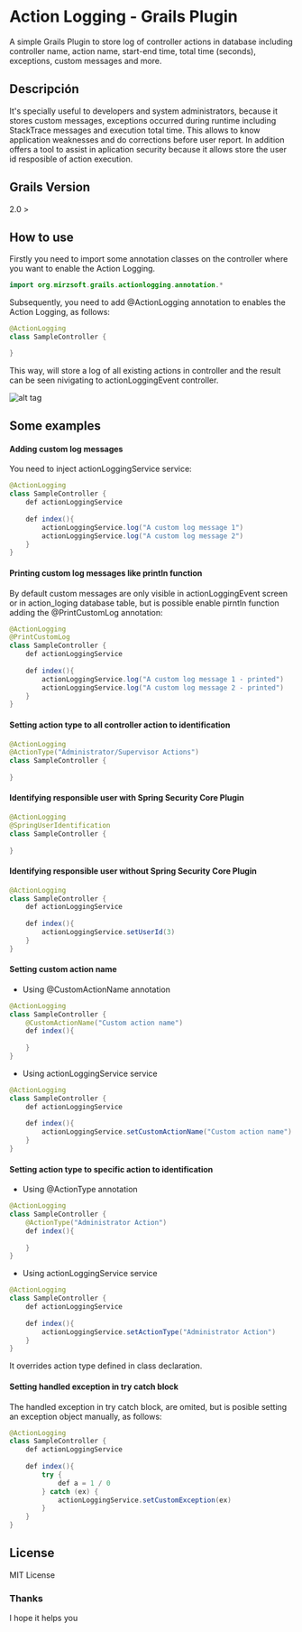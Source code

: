 # Action Logging - Grails Plugin

A simple Grails Plugin to store log of controller actions in database including controller name, action name, start-end time, total time (seconds), exceptions, custom messages and more.

## Descripción

It's specially useful to developers and system administrators, because it stores custom messages, exceptions occurred during runtime including StackTrace messages and execution total time. This allows to know application weaknesses and do  corrections before user report. In addition offers a tool to assist in aplication security because it allows store the user id resposible of action execution.

## Grails Version

2.0 >

## How to use

Firstly you need to import some annotation classes on the controller where you want to enable the Action Logging.

```java
import org.mirzsoft.grails.actionlogging.annotation.*
```

Subsequently, you need to add @ActionLogging annotation to enables the Action Logging, as follows:

```java
@ActionLogging
class SampleController {

}
```

This way, will store a log of all existing actions in controller and the result can be seen nivigating to actionLoggingEvent controller.

![alt tag](https://github.com/erickmorales3/action-logging/blob/master/actionLoggingEventList.png)

## Some examples

#### Adding custom log messages

You need to inject actionLoggingService service:

```java
@ActionLogging
class SampleController {
    def actionLoggingService
    
    def index(){
        actionLoggingService.log("A custom log message 1")
        actionLoggingService.log("A custom log message 2")
    }
}
```

#### Printing custom log messages like println function

By default custom messages are only visible in actionLoggingEvent screen or in action_loging database table, but is possible enable pirntln function adding the @PrintCustomLog annotation:

```java
@ActionLogging
@PrintCustomLog
class SampleController {
    def actionLoggingService
    
    def index(){
        actionLoggingService.log("A custom log message 1 - printed")
        actionLoggingService.log("A custom log message 2 - printed")
    }
}
```

#### Setting action type to all controller action to identification

```java
@ActionLogging
@ActionType("Administrator/Supervisor Actions")
class SampleController {
    
}
```

#### Identifying responsible user with Spring Security Core Plugin

```java
@ActionLogging
@SpringUserIdentification
class SampleController {
    
}
```

#### Identifying responsible user without Spring Security Core Plugin

```java
@ActionLogging
class SampleController {
    def actionLoggingService
    
    def index(){
        actionLoggingService.setUserId(3)
    }
}
```

#### Setting custom action name

- Using @CustomActionName annotation

```java
@ActionLogging
class SampleController {
    @CustomActionName("Custom action name")
    def index(){
        
    }
}
```

- Using actionLoggingService service

```java
@ActionLogging
class SampleController {
    def actionLoggingService
    
    def index(){
        actionLoggingService.setCustomActionName("Custom action name")
    }
}
```

#### Setting action type to specific action to identification

- Using @ActionType annotation

```java
@ActionLogging
class SampleController {
    @ActionType("Administrator Action")
    def index(){
        
    }
}
```

- Using actionLoggingService service

```java
@ActionLogging
class SampleController {
    def actionLoggingService
    
    def index(){
        actionLoggingService.setActionType("Administrator Action")
    }
}
```

It overrides action type defined in class declaration.

#### Setting handled exception in try catch block

The handled exception in try catch block, are omited, but is posible setting an exception object manually, as follows:

```java
@ActionLogging
class SampleController {
    def actionLoggingService
    
    def index(){
        try {
            def a = 1 / 0
        } catch (ex) {
            actionLoggingService.setCustomException(ex)
        }
    }
}
```


License
----

 MIT License

### Thanks

I hope it helps you
